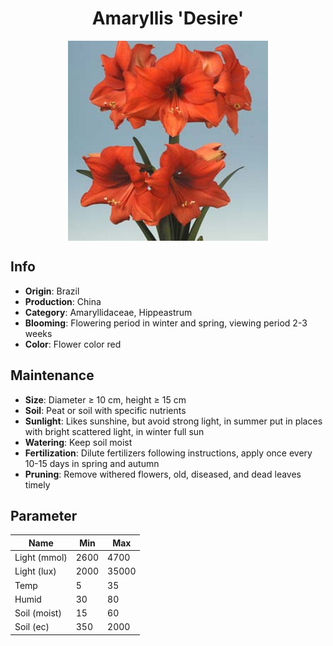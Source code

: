 <h1 align='center'>Amaryllis 'Desire'</h1>
<p align="center">
    <img 
        align='center'
        width='320'
        src="../images/amaryllis desire.png" 
        alt='Amaryllis 'Desire'' />
</p>

## Info

 - **Origin**: Brazil
 - **Production**: China
 - **Category**: Amaryllidaceae, Hippeastrum
 - **Blooming**: Flowering period in winter and spring, viewing period 2-3 weeks
 - **Color**: Flower color red

## Maintenance

 - **Size**: Diameter ≥ 10 cm, height ≥ 15 cm
 - **Soil**: Peat or soil with specific nutrients
 - **Sunlight**: Likes sunshine, but avoid strong light, in summer put in places with bright scattered light, in winter full sun
 - **Watering**: Keep soil moist
 - **Fertilization**: Dilute fertilizers following instructions,  apply once every 10-15 days in spring and autumn
 - **Pruning**: Remove withered flowers, old, diseased, and dead leaves timely

## Parameter

| Name         | Min  | Max   |
|--------------|------|-------|
| Light (mmol) | 2600 | 4700  |
| Light (lux)  | 2000 | 35000 |
| Temp         | 5    | 35    |
| Humid        | 30   | 80    |
| Soil (moist) | 15   | 60    |
| Soil (ec)    | 350  | 2000  |